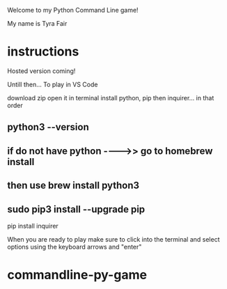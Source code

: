 

Welcome to my Python Command Line game!

My name is Tyra Fair 



# instructions

Hosted version coming!

Untill then...
To play in VS Code

download zip 
open it
in terminal install python, pip then inquirer... in that order 

python3 --version
----------
if do not have python ---->> go to homebrew install 
----------
then use brew install python3
------------
sudo pip3  install --upgrade pip
-----------
pip install inquirer

When you are ready to play make sure to click into the terminal and select options using the keyboard arrows and "enter"




# commandline-py-game
